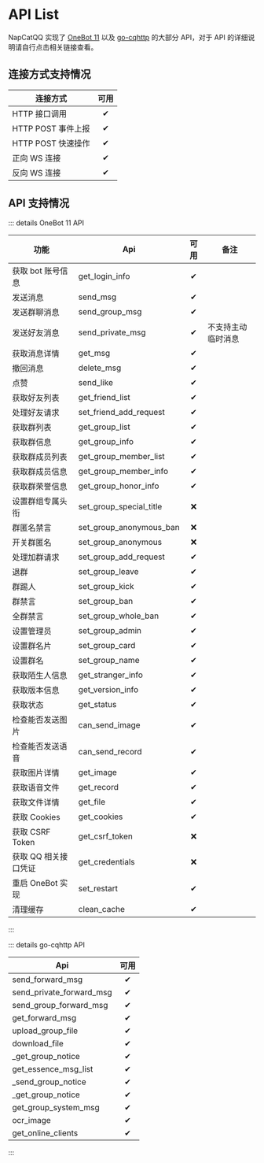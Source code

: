 # API List

NapCatQQ 实现了 [OneBot 11](https://11.onebot.dev/) 以及 [go-cqhttp](https://docs.go-cqhttp.org/api) 的大部分 API，对于 API 的详细说明请自行点击相关链接查看。

## 连接方式支持情况

| 连接方式           | 可用  |
| ------------------ | :---: |
| HTTP 接口调用      |   ✔   |
| HTTP POST 事件上报 |   ✔   |
| HTTP POST 快速操作 |   ✔   |
| 正向 WS 连接       |   ✔   |
| 反向 WS 连接       |   ✔   |

## API 支持情况

::: details OneBot 11 API

| 功能                 | Api                     | 可用  | 备注                   |
| -------------------- | ----------------------- | :---: | ---------------------- |
| 获取 bot 账号信息    | get_login_info          |   ✔   |                        |
| 发送消息             | send_msg                |   ✔   |                        |
| 发送群聊消息         | send_group_msg          |   ✔   |                        |
| 发送好友消息         | send_private_msg        |   ✔   | 不支持主动临时消息         |
| 获取消息详情         | get_msg                 |   ✔   |                        |
| 撤回消息             | delete_msg              |   ✔   |                        |
| 点赞                 | send_like               |   ✔   |                       |
| 获取好友列表         | get_friend_list         |   ✔   |                        |
| 处理好友请求         | set_friend_add_request  |   ✔   |                        |
| 获取群列表           | get_group_list          |   ✔   |                        |
| 获取群信息           | get_group_info          |   ✔   |                        |
| 获取群成员列表       | get_group_member_list   |   ✔   |                        |
| 获取群成员信息       | get_group_member_info   |   ✔   |                        |
| 获取群荣誉信息       | get_group_honor_info    |   ✔   |                        |
| 设置群组专属头衔     | set_group_special_title |   ❌   |                        |
| 群匿名禁言           | set_group_anonymous_ban |   ❌   |                        |
| 开关群匿名           | set_group_anonymous     |   ❌   |                        |
| 处理加群请求         | set_group_add_request   |   ✔   |                        |
| 退群                 | set_group_leave         |   ✔   |                        |
| 群踢人               | set_group_kick          |   ✔   |                        |
| 群禁言               | set_group_ban           |   ✔   |                        |
| 全群禁言             | set_group_whole_ban     |   ✔   |                        |
| 设置管理员           | set_group_admin         |   ✔   |                        |
| 设置群名片           | set_group_card          |   ✔   |                        |
| 设置群名             | set_group_name          |   ✔   |                        |
| 获取陌生人信息       | get_stranger_info       |   ✔   |                         |
| 获取版本信息         | get_version_info        |   ✔   |                        |
| 获取状态             | get_status              |   ✔   |                        |
| 检查能否发送图片     | can_send_image          |   ✔   |                        |
| 检查能否发送语音     | can_send_record         |   ✔   |                        |
| 获取图片详情         | get_image               |   ✔   |                        |
| 获取语音文件         | get_record              |   ✔   |                        |
| 获取文件详情         | get_file                |   ✔   |                        |
| 获取 Cookies         | get_cookies             |   ✔   |                        |
| 获取 CSRF Token      | get_csrf_token          |   ❌   |                        |
| 获取 QQ 相关接口凭证 | get_credentials         |   ❌   |                        |
| 重启 OneBot 实现     | set_restart             |   ✔   |                        |
| 清理缓存             | clean_cache             |   ✔   |                        |

:::

::: details go-cqhttp API

| Api                      | 可用  |
| ------------------------ | :---: |
| send_forward_msg         |   ✔   |
| send_private_forward_msg |   ✔   |
| send_group_forward_msg   |   ✔   |
| get_forward_msg          |   ✔   |
| upload_group_file        |   ✔   |
| download_file            |   ✔   |
| _get_group_notice        |   ✔   |
| get_essence_msg_list     |   ✔   |
| _send_group_notice       |   ✔   |
| _get_group_notice        |   ✔   |
| get_group_system_msg     |   ✔   |
| ocr_image                |   ✔   |
| get_online_clients       |   ✔   |

:::

